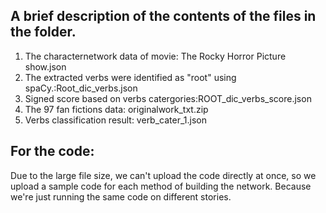 ## A brief description of the contents of the files in the folder.
1. The characternetwork data of movie: The Rocky Horror Picture show.json
2. The extracted verbs were identified as "root" using spaCy.:Root_dic_verbs.json
3. Signed score based on verbs catergories:ROOT_dic_verbs_score.json
4. The 97 fan fictions data: originalwork_txt.zip
5. Verbs classification result: verb_cater_1.json

## For the code:
Due to the large file size, we can't upload the code directly at once, so we upload a sample code for each method of building the network. Because we're just running the same code on different stories.
